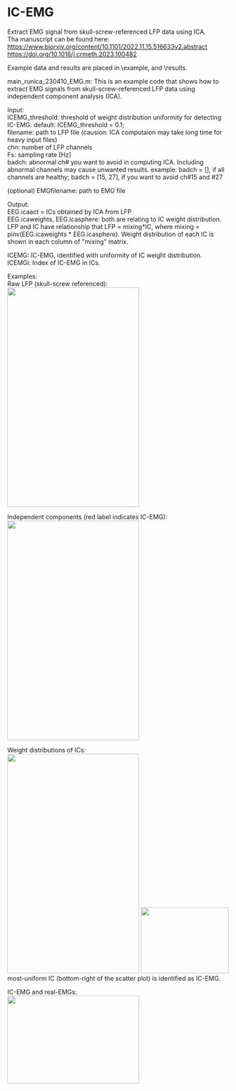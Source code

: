 # IC-EMG
Extract EMG signal from skull-screw-referenced LFP data using ICA.  
Tha manuscript can be found here: https://www.biorxiv.org/content/10.1101/2022.11.15.516633v2.abstract
                                  https://doi.org/10.1016/j.crmeth.2023.100482

Example data and results are placed in \example, and \results.  
  
  
main_runica_230410_EMG.m:
This is an example code that shows how to extract EMG signals from
skull-screw-referenced LFP data using independent component analysis (ICA). 

Input:  
  ICEMG_threshold: threshold of weight distribution uniformity for
                   detecting IC-EMG. 
                   default: ICEMG_threshold = 0.1;    
  filename: path to LFP file (causion: ICA computaion may take long time for heavy input files)  
  chn:    number of LFP channels  
  Fs:     sampling rate [Hz]  
  badch:  abnormal ch# you want to avoid in computing ICA. Including
          abnormal channels may cause unwanted results.
          example:    badch = [], if all channels are healthy;
                      badch = [15, 27], if you want to avoid ch#15 and #27    
    
  (optional) EMGfilename: path to EMG file


Output:  
  EEG.icaact = ICs obtained by ICA from LFP  
  EEG.icaweights, EEG.icasphere: both are relating to IC weight distribution. 
      LFP and IC have relationship that  LFP = mixing*IC,
        where  mixing = pinv(EEG.icaweights * EEG.icasphere).
      Weight distribution of each IC is shown in each column of "mixing" matrix.          
  
  ICEMG:  IC-EMG, identified with uniformity of IC weight distribution.  
  ICEMGi: Index of IC-EMG in ICs.  
  
Examples:    
Raw LFP (skull-screw referenced):  
<img src="https://user-images.githubusercontent.com/60276754/231026752-40bd2b91-3727-4023-8b85-a0f9de476b3e.png"  width="300" height="500">

Independent components (red label indicates IC-EMG):  
<img src="https://user-images.githubusercontent.com/60276754/231026876-833dbd15-f43e-4453-83a8-895f3ea737ee.png"  width="300" height="500">

Weight distributions of ICs:  
<img src="https://user-images.githubusercontent.com/60276754/231026943-6198d1c6-d3cb-4778-bc6c-f4c37413c8c7.png"  width="300" height="500">
<img src="https://user-images.githubusercontent.com/60276754/231026971-1385883f-40e6-408e-afc8-36f15a46a8c4.png"  width="200" height="150">  
most-uniform IC (bottom-right of the scatter plot) is identified as IC-EMG.

  
IC-EMG and real-EMGs:  
<img src="https://user-images.githubusercontent.com/60276754/231027233-59759fef-26f0-443f-be62-6539ae686964.png"  width="300" height="200">
